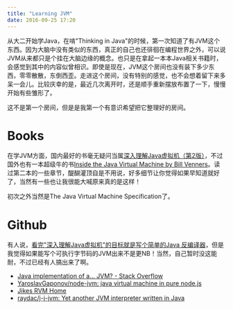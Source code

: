```yaml
---
title: "Learning JVM"
date: 2016-09-25 17:20
---
```


从大二开始学Java，在啃"Thinking in Java"的时候，第一次知道了有JVM这个东西。因为大脑中没有类似的东西，真正的自己也还徘徊在编程世界之外，可以说JVM从来都只是个挂在大脑边缘的概念。也只是在拿起一本本Java相关书籍时，会感觉到其中的内容似曾相识。即使是现在，JVM这个房间也没有装下多少东西，零零散散，东倒西歪。走进这个房间，没有特别的感觉，也不会想着留下来多呆一会儿。比较庆幸的是，最近几次离开时，还是顺手重新摆放布置了一下，慢慢开始有些雏形了。

这不是第一个房间，但是是我第一个有意识希望把它整理好的房间。

# Books

在学JVM方面，国内最好的书毫无疑问当属[深入理解Java虚拟机（第2版）](https://book.douban.com/subject/24722612/)，不过国外也有一本超级牛的书[Inside the Java Virtual Machine by Bill Venners](https://www.goodreads.com/book/show/2058330.Inside_the_Java_Virtual_Machine_With_CDROM_)。读过第二本的一些章节，醍醐灌顶自是不用说，好多细节让你觉得如果早知道就好了，当然有一些也让我很能大喊原来真的是这样！

初次之外当然是The Java Virtual Machine Specification了。

# Github

有人说，[看完"深入理解Java虚拟机"的目标就是写个简单的Java 反编译器](http://mp.weixin.qq.com/s?__biz=MzAxOTc0NzExNg==&mid=415513252&idx=1&sn=1c1211e23c507c34f9befbf5282a85c8&scene=21#wechat_redirect)，但是我觉得如果能写个可执行字节码的JVM出来不是更NB！当然，自己暂时没这能耐，不过已经有人搞出来了啊。

- [Java implementation of a... JVM? - Stack Overflow](http://stackoverflow.com/questions/3887130/java-implementation-of-a-jvm)
- [YaroslavGaponov/node-jvm: java virtual machine in pure node.js](https://github.com/YaroslavGaponov/node-jvm)
- [Jikes RVM Home](http://www.jikesrvm.org/)
- [raydac/j-j-jvm: Yet another JVM interpreter written in Java](https://github.com/raydac/j-j-jvm)